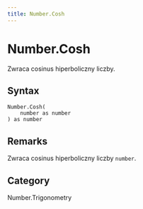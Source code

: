 ```yaml
---
title: Number.Cosh
---
```


# Number.Cosh


Zwraca cosinus hiperboliczny liczby.


## Syntax

```powerquery
Number.Cosh(
    number as number
) as number
```


## Remarks

Zwraca cosinus hiperboliczny liczby <code>number</code>.



## Category
Number.Trigonometry
